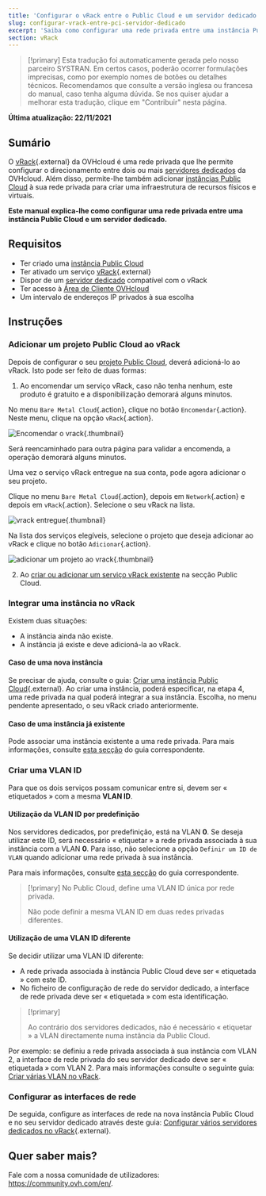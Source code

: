```yaml
---
title: 'Configurar o vRack entre o Public Cloud e um servidor dedicado'
slug: configurar-vrack-entre-pci-servidor-dedicado
excerpt: 'Saiba como configurar uma rede privada entre uma instância Public Cloud e um servidor dedicado'
section: vRack
---
```


> [!primary]
> Esta tradução foi automaticamente gerada pelo nosso parceiro SYSTRAN. Em certos casos, poderão ocorrer formulações imprecisas, como por exemplo nomes de botões ou detalhes técnicos. Recomendamos que consulte a versão inglesa ou francesa do manual, caso tenha alguma dúvida. Se nos quiser ajudar a melhorar esta tradução, clique em "Contribuir" nesta página.
>

**Última atualização: 22/11/2021**

## Sumário

O [vRack](https://www.ovh.pt/solucoes/vrack/){.external} da OVHcloud é uma rede privada que lhe permite configurar o direcionamento entre dois ou mais [servidores dedicados](https://www.ovhcloud.com/pt/bare-metal/) da OVHcloud. Além disso, permite-lhe também adicionar [instâncias Public Cloud](https://www.ovhcloud.com/pt/public-cloud/) à sua rede privada para criar uma infraestrutura de recursos físicos e virtuais.

**Este manual explica-lhe como configurar uma rede privada entre uma instância Public Cloud e um servidor dedicado.**


## Requisitos

* Ter criado uma [instância Public Cloud](https://docs.ovh.com/pt/public-cloud/public-cloud-primeiros-passos/)
* Ter ativado um serviço [vRack](https://www.ovh.pt/solucoes/vrack/){.external}
* Dispor de um [servidor dedicado](https://www.ovhcloud.com/pt/bare-metal/) compatível com o vRack
* Ter acesso à [Área de Cliente OVHcloud](https://www.ovh.com/auth/?action=gotomanager&from=https://www.ovh.pt/&ovhSubsidiary=pt)
* Um intervalo de endereços IP privados à sua escolha


## Instruções

### Adicionar um projeto Public Cloud ao vRack

Depois de configurar o seu [projeto Public Cloud](https://docs.ovh.com/pt/public-cloud/criar_seu_primeiro_projeto_public_cloud/), deverá adicioná-lo ao vRack. Isto pode ser feito de duas formas:

1. Ao encomendar um serviço vRack, caso não tenha nenhum, este produto é gratuito e a disponibilização demorará alguns minutos.

No menu `Bare Metal Cloud`{.action}, clique no botão `Encomendar`{.action}. Neste menu, clique na opção `vRack`{.action}.

![Encomendar o vrack](images/orderingvrack.png){.thumbnail}

Será reencaminhado para outra página para validar a encomenda, a operação demorará alguns minutos.

Uma vez o serviço vRack entregue na sua conta, pode agora adicionar o seu projeto.

Clique no menu `Bare Metal Cloud`{.action}, depois em `Network`{.action} e depois em `vRack`{.action}. Selecione o seu vRack na lista.

![vrack entregue](images/vrackdelivered.png){.thumbnail}

Na lista dos serviços elegíveis, selecione o projeto que deseja adicionar ao vRack e clique no botão `Adicionar`{.action}.

![adicionar um projeto ao vrack](images/addprojectvrack.png){.thumbnail}

<ol start="2">
  <li>Ao <a href="https://docs.ovh.com/pt/public-cloud/public-cloud-vrack/#etapa-1-ativar-e-gerir-um-vrack">criar ou adicionar um serviço vRack existente</a> na secção Public Cloud.</li>
</ol>

### Integrar uma instância no vRack

Existem duas situações:

- A instância ainda não existe.
- A instância já existe e deve adicioná-la ao vRack.

#### Caso de uma nova instância

Se precisar de ajuda, consulte o guia: [Criar uma instância Public Cloud](https://docs.ovh.com/pt/public-cloud/public-cloud-primeiros-passos/#3o-passo-criacao-de-uma-instancia){.external}. Ao criar uma instância, poderá especificar, na etapa 4, uma rede privada na qual poderá integrar a sua instância. Escolha, no menu pendente apresentado, o seu vRack criado anteriormente.

#### Caso de uma instância já existente

Pode associar uma instância existente a uma rede privada. Para mais informações, consulte [esta secção](https://docs.ovh.com/pt/public-cloud/public-cloud-vrack/#caso-de-uma-instancia-existente_2) do guia correspondente.

### Criar uma VLAN ID

Para que os dois serviços possam comunicar entre si, devem ser « etiquetados » com a mesma **VLAN ID**. 

#### Utilização da VLAN ID por predefinição

Nos servidores dedicados, por predefinição, está na VLAN **0**. Se deseja utilizar este ID, será necessário « etiquetar » a rede privada associada à sua instância com a VLAN **0**. Para isso, não selecione a opção `Definir um ID de VLAN` quando adicionar uma rede privada à sua instância.

Para mais informações, consulte [esta secção](https://docs.ovh.com/pt/public-cloud/public-cloud-vrack/#etapa-2-criar-uma-vlan-no-vrack_1) do guia correspondente.

> [!primary]
> No Public Cloud, define uma VLAN ID única por rede privada.
>
> Não pode definir a mesma VLAN ID em duas redes privadas diferentes.

#### Utilização de uma VLAN ID diferente

Se decidir utilizar uma VLAN ID diferente:

- A rede privada associada à instância Public Cloud deve ser « etiquetada » com este ID.
- No ficheiro de configuração de rede do servidor dedicado, a interface de rede privada deve ser « etiquetada » com esta identificação.


> [!primary]
> 
> Ao contrário dos servidores dedicados, não é necessário « etiquetar » a VLAN directamente numa instância da Public Cloud.
>

Por exemplo: se definiu a rede privada associada à sua instância com VLAN 2, a interface de rede privada do seu servidor dedicado deve ser « etiquetada » com VLAN 2. Para mais informações consulte o seguinte guia: [Criar várias VLAN no vRack](https://docs.ovh.com/pt/dedicated/criar-vlan-vrack/).

### Configurar as interfaces de rede

De seguida, configure as interfaces de rede na nova instância Public Cloud e no seu servidor dedicado através deste guia: [Configurar vários servidores dedicados no vRack](../configurar-varios-servidores-dedicados-no-vrack/){.external}.

## Quer saber mais?
 
Fale com a nossa comunidade de utilizadores: <https://community.ovh.com/en/>.